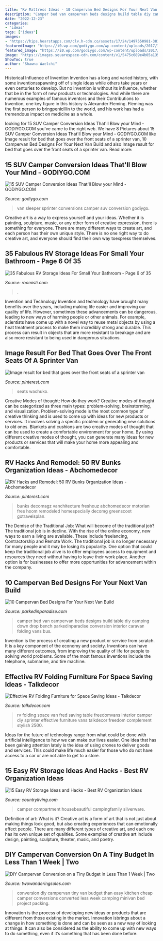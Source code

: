 ```yaml
---
title: "Rv Mattress Ideas - 10 Campervan Bed Designs For Your Next Van Build"
description: "Camper bed van campervan beds designs build table diy camping down drop bench parkedinparadise conversion interior caravan folding vans bus"
date: "2022-12-23"
categories:
- "ideas"
tags: ["ideas"]
images:
- "https://hips.hearstapps.com/clv.h-cdn.co/assets/17/24/1497550981-38133n.jpg?crop=1.0xw:1xh;center,top&amp;resize=768:*"
featuredImage: "https://i0.wp.com/godiygo.com/wp-content/uploads/2017/11/sprinter-van-sleeper-conversions.jpg?resize=640%2C853"
featured_image: "https://i0.wp.com/godiygo.com/wp-content/uploads/2017/11/sprinter-van-sleeper-conversions.jpg?resize=640%2C853"
image: "https://images.squarespace-cdn.com/content/v1/5475c689e4b05a135b085d65/1542618743596-FPLOHNUHR3F6GZEYR6AM/ke17ZwdGBToddI8pDm48kHbiX_oRIAwjR2DjJTidV8IUqsxRUqqbr1mOJYKfIPR7LoDQ9mXPOjoJoqy81S2I8N_N4V1vUb5AoIIIbLZhVYy7Mythp_T-mtop-vrsUOmeInPi9iDjx9w8K4ZfjXt2dqOEsifexA3U0hOaW_x0nKBZBc_XQTtV8q0N2_MJvslZ3WUfc_ZsVm9Mi1E6FasEnQ/Cheap%2Band%2Beasy%2BDIY%2BCampervan%2Bconversion%2B(7).jpg"
ShowToc: true
author: "Shawna Waelchi"
---
```



Historical Influence of Invention
Invention has a long and varied history, with some inventionsspawning off of single ideas while others take years or even centuries to develop. But no invention is without its influence, whether that be in the form of new products or technologies. And while there are numerous examples of famous inventors and their Contributions to Invention, one key figure in this history is Alexander Fleming. Fleming was the first person to bringpenicillin to the world, and his work has had a tremendous impact on medicine as a whole.

	

		
looking for 15 SUV Camper Conversion Ideas That&#039;ll Blow your Mind - GODIYGO.COM you've came to the right web. We have 8 Pictures about 15 SUV Camper Conversion Ideas That&#039;ll Blow your Mind - GODIYGO.COM like Image result for bed that goes over the front seats of a sprinter van, 10 Campervan Bed Designs For Your Next Van Build and also Image result for bed that goes over the front seats of a sprinter van. Read more:
		
    
## 15 SUV Camper Conversion Ideas That&#039;ll Blow Your Mind - GODIYGO.COM

<img loading=lazy src="https://i0.wp.com/godiygo.com/wp-content/uploads/2017/11/sprinter-van-sleeper-conversions.jpg?resize=640%2C853" onerror="this.onerror=null;this.src='https://tse4.mm.bing.net/th?id=OIP.Je9I9wQXdUs9TxfZN5hiPgHaJ3&amp;pid=15.1';" alt="15 SUV Camper Conversion Ideas That&#039;ll Blow your Mind - GODIYGO.COM">

_Source: godiygo.com_

>van sleeper sprinter conversions camper suv conversion godiygo. 

	

Creative art is a way to express yourself and your ideas. Whether it is painting, sculpture, music, or any other form of creative expression, there is something for everyone. There are many different ways to create art, and each person has their own unique style. There is no one right way to do creative art, and everyone should find their own way toexpress themselves.

    
## 35 Fabulous RV Storage Ideas For Small Your Bathroom - Page 6 Of 35

<img loading=lazy src="https://roomisti.com/wp-content/uploads/2019/04/35-Fabulous-RV-Storage-Ideas-For-Small-Your-Bathroom-6.jpg" onerror="this.onerror=null;this.src='https://tse1.mm.bing.net/th?id=OIP.txd4I4-ct7TG-3ccld2tHQHaLH&amp;pid=15.1';" alt="35 Fabulous RV Storage Ideas For Small Your Bathroom - Page 6 of 35">

_Source: roomisti.com_

>. 

	

Invention and Technology
Invention and technology have brought many benefits over the years, including making life easier and improving our quality of life. However, sometimes these advancements can be dangerous, leading to new ways of harming people or other animals. For example, scientists have come up with a novel way to reuse metal objects by using a heat treatment process to make them incredibly strong and durable. This process can result in objects that are more resistant to breakage and are also more resistant to being used in dangerous situations.

    
## Image Result For Bed That Goes Over The Front Seats Of A Sprinter Van

<img loading=lazy src="https://i.pinimg.com/736x/63/fb/f3/63fbf38b82ba9ccf85f737a6dbad6fb8.jpg" onerror="this.onerror=null;this.src='https://tse4.mm.bing.net/th?id=OIP.8vTszHBH8JSNrJ_DR32u-AHaEl&amp;pid=15.1';" alt="Image result for bed that goes over the front seats of a sprinter van">

_Source: pinterest.com_

>seats wachuko. 

	

Creative Modes of thought: How do they work?
Creative modes of thought can be categorized as three main types: problem-solving, brainstorming, and visualization. Problem-solving mode is the most common type of creative thinking and is used to come up with ideas for new products or services. It involves solving a specific problem or generating new solutions to old ones.
Blankets and cushions are two creative modes of thought that can be used to create a comfortable environment for your home. By using different creative modes of thought, you can generate many ideas for new products or services that will make your home more appealing and comfortable.

    
## RV Hacks And Remodel: 50 RV Bunks Organization Ideas - Abchomedecor

<img loading=lazy src="https://i.pinimg.com/originals/2d/c6/1b/2dc61be71dd37023d9f8cc7769b1b6c4.jpg" onerror="this.onerror=null;this.src='https://tse4.mm.bing.net/th?id=OIP.jAy8lMiLtIFkFHKjMrxY8AHaLH&amp;pid=15.1';" alt="RV Hacks and Remodel: 50 RV Bunks Organization Ideas - Abchomedecor">

_Source: pinterest.com_

>bunks decomagz vanchitecture freshouz abchomedecor motorian fres hoom remodeled homespecially decomg greenscoot gotravelsplan. 

	

The Demise of the Traditional Job: What will become of the traditional job?
The traditional job is in decline. With the rise of the online economy, new ways to earn a living are available. These include freelancing, Contractorship and Remote Work. The traditional job is no longer necessary for many people and it may be losing its popularity. One option that could keep the traditional job alive is to offer employees access to equipment and resources they need without having to leave their work place. Another option is for businesses to offer more opportunities for advancement within the company.

    
## 10 Campervan Bed Designs For Your Next Van Build

<img loading=lazy src="https://www.parkedinparadise.com/wp-content/uploads/TableTopDesign.jpg" onerror="this.onerror=null;this.src='https://tse4.mm.bing.net/th?id=OIP.hWBtYBNW5viM5uBSBdUEYQHaHa&amp;pid=15.1';" alt="10 Campervan Bed Designs For Your Next Van Build">

_Source: parkedinparadise.com_

>camper bed van campervan beds designs build table diy camping down drop bench parkedinparadise conversion interior caravan folding vans bus. 

	

Invention is the process of creating a new product or service from scratch. It is a key component of the economy and society. Inventions can have many different outcomes, from improving the quality of life for people to solving world problems. Some of the most famous inventions include the telephone, submarine, and tire machine.

    
## Effective RV Folding Furniture For Space Saving Ideas - Talkdecor

<img loading=lazy src="https://talkdecor.com/wp-content/uploads/2020/09/1-32.jpg" onerror="this.onerror=null;this.src='https://tse3.mm.bing.net/th?id=OIP.qf9phn4JzRHQtSv3W_mwmgHaLH&amp;pid=15.1';" alt="Effective RV Folding Furniture for Space Saving Ideas - Talkdecor">

_Source: talkdecor.com_

>rv folding space van fred saving table freedomvans interior camper diy sprinter effective furniture vans talkdecor freedom complement stylish 2500. 

	

Ideas for the future of technology range from what could be done with artificial intelligence to how we can make our lives easier. One idea that has been gaining attention lately is the idea of using drones to deliver goods and services. This could make life much easier for those who do not have access to a car or are not able to get to a store.

    
## 15 Easy RV Storage Ideas And Hacks - Best RV Organization Ideas

<img loading=lazy src="https://hips.hearstapps.com/clv.h-cdn.co/assets/17/24/1497550981-38133n.jpg?crop=1.0xw:1xh;center,top&amp;resize=768:*" onerror="this.onerror=null;this.src='https://tse3.mm.bing.net/th?id=OIP.9P0FiXwhB8Kl3VF-udzXPgHaLH&amp;pid=15.1';" alt="15 Easy RV Storage Ideas and Hacks - Best RV Organization Ideas">

_Source: countryliving.com_

>camper compartment housebeautiful campingfamily silverware. 

	

Definition of art: What is it?
Creative art is a form of art that is not just about making things look good, but also creating experiences that can emotionally affect people. There are many different types of creative art, and each one has its own unique set of qualities. Some examples of creative art include design, painting, sculpture, theater, music, and poetry.

    
## DIY Campervan Conversion On A Tiny Budget In Less Than 1 Week | Two

<img loading=lazy src="https://images.squarespace-cdn.com/content/v1/5475c689e4b05a135b085d65/1542618743596-FPLOHNUHR3F6GZEYR6AM/ke17ZwdGBToddI8pDm48kHbiX_oRIAwjR2DjJTidV8IUqsxRUqqbr1mOJYKfIPR7LoDQ9mXPOjoJoqy81S2I8N_N4V1vUb5AoIIIbLZhVYy7Mythp_T-mtop-vrsUOmeInPi9iDjx9w8K4ZfjXt2dqOEsifexA3U0hOaW_x0nKBZBc_XQTtV8q0N2_MJvslZ3WUfc_ZsVm9Mi1E6FasEnQ/Cheap%2Band%2Beasy%2BDIY%2BCampervan%2Bconversion%2B(7).jpg" onerror="this.onerror=null;this.src='https://tse1.mm.bing.net/th?id=OIP.cvDDUakVSYyvMvTunEhGnQHaE6&amp;pid=15.1';" alt="DIY Campervan Conversion on a Tiny Budget in Less Than 1 Week | Two">

_Source: twowanderingsoles.com_

>conversion diy campervan tiny van budget than easy kitchen cheap camper conversions converted less week camping minivan bed project packing. 

	

Innovation is the process of developing new ideas or products that are different from those existing in the market. Innovation isbrings about a change in how something is done and can be seen as a new way of looking at things. It can also be considered as the ability to come up with new ways to do something, even if it’s something that has been done before.

